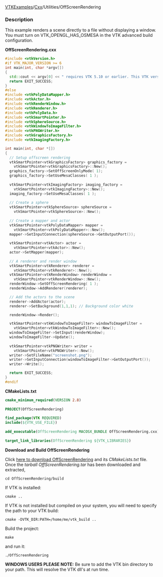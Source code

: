[VTKExamples](/index/)/[Cxx](/Cxx)/Utilities/OffScreenRendering

### Description
This example renders a scene directly to a file without displaying a window. You must turn on VTK_OPENGL_HAS_OSMESA in the VTK advanced build configuration.

**OffScreenRendering.cxx**
```c++
#include <vtkVersion.h>
#if VTK_MAJOR_VERSION >= 6
int main(int, char *argv[])
{
  std::cout << argv[0] << " requires VTK 5.10 or earlier. This VTK version is " << vtkVersion::GetVTKVersion() << std::endl;
  return EXIT_SUCCESS;
}
#else
#include <vtkPolyDataMapper.h>
#include <vtkActor.h>
#include <vtkRenderWindow.h>
#include <vtkRenderer.h>
#include <vtkPolyData.h>
#include <vtkSmartPointer.h>
#include <vtkSphereSource.h>
#include <vtkWindowToImageFilter.h>
#include <vtkPNGWriter.h>
#include <vtkGraphicsFactory.h>
#include <vtkImagingFactory.h>

int main(int, char *[])
{
  // Setup offscreen rendering
  vtkSmartPointer<vtkGraphicsFactory> graphics_factory = 
    vtkSmartPointer<vtkGraphicsFactory>::New();
  graphics_factory->SetOffScreenOnlyMode( 1);
  graphics_factory->SetUseMesaClasses( 1 );
  
  vtkSmartPointer<vtkImagingFactory> imaging_factory = 
    vtkSmartPointer<vtkImagingFactory>::New();
  imaging_factory->SetUseMesaClasses( 1 ); 
  
  // Create a sphere
  vtkSmartPointer<vtkSphereSource> sphereSource = 
    vtkSmartPointer<vtkSphereSource>::New();
    
  // Create a mapper and actor
  vtkSmartPointer<vtkPolyDataMapper> mapper = 
    vtkSmartPointer<vtkPolyDataMapper>::New();
  mapper->SetInputConnection(sphereSource->GetOutputPort());
  
  vtkSmartPointer<vtkActor> actor = 
    vtkSmartPointer<vtkActor>::New();
  actor->SetMapper(mapper);
  
  // A renderer and render window
  vtkSmartPointer<vtkRenderer> renderer = 
    vtkSmartPointer<vtkRenderer>::New();
  vtkSmartPointer<vtkRenderWindow> renderWindow = 
    vtkSmartPointer<vtkRenderWindow>::New();
  renderWindow->SetOffScreenRendering( 1 ); 
  renderWindow->AddRenderer(renderer);

  // Add the actors to the scene
  renderer->AddActor(actor);
  renderer->SetBackground(1,1,1); // Background color white

  renderWindow->Render();

  vtkSmartPointer<vtkWindowToImageFilter> windowToImageFilter = 
    vtkSmartPointer<vtkWindowToImageFilter>::New();
  windowToImageFilter->SetInput(renderWindow);
  windowToImageFilter->Update();
  
  vtkSmartPointer<vtkPNGWriter> writer = 
    vtkSmartPointer<vtkPNGWriter>::New();
  writer->SetFileName("screenshot.png");
  writer->SetInputConnection(windowToImageFilter->GetOutputPort());
  writer->Write();

  return EXIT_SUCCESS;
}
#endif
```
**CMakeLists.txt**
```cmake
cmake_minimum_required(VERSION 2.8)
 
PROJECT(OffScreenRendering)
 
find_package(VTK REQUIRED)
include(${VTK_USE_FILE})
 
add_executable(OffScreenRendering MACOSX_BUNDLE OffScreenRendering.cxx)
 
target_link_libraries(OffScreenRendering ${VTK_LIBRARIES})
```

**Download and Build OffScreenRendering**

Click [here to download OffScreenRendering](https://github.com/lorensen/VTKWikiExamplesTarballs/raw/master/OffScreenRendering.tar) and its *CMakeLists.txt* file.
Once the *tarball OffScreenRendering.tar* has been downloaded and extracted,
```
cd OffScreenRendering/build 
```
If VTK is installed:
```
cmake ..
```
If VTK is not installed but compiled on your system, you will need to specify the path to your VTK build:
```
cmake -DVTK_DIR:PATH=/home/me/vtk_build ..
```
Build the project:
```
make
```
and run it:
```
./OffScreenRendering
```
**WINDOWS USERS PLEASE NOTE:** Be sure to add the VTK bin directory to your path. This will resolve the VTK dll's at run time.

